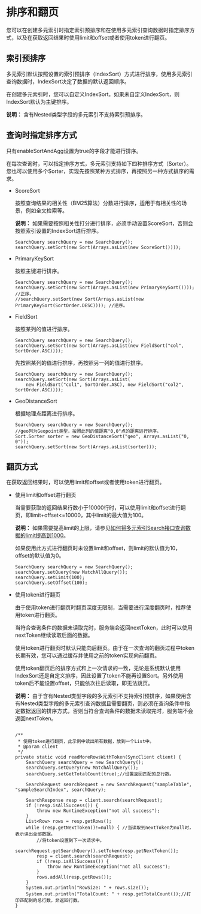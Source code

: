 # 排序和翻页

您可以在创建多元索引时指定索引预排序和在使用多元索引查询数据时指定排序方式，以及在获取返回结果时使用limit和offset或者使用token进行翻页。

## 索引预排序

多元索引默认按照设置的索引预排序（IndexSort）方式进行排序，使用多元索引查询数据时，IndexSort决定了数据的默认返回顺序。

在创建多元索引时，您可以自定义IndexSort，如果未自定义IndexSort，则IndexSort默认为主键排序。

**说明：** 含有Nested类型字段的多元索引不支持索引预排序。

## 查询时指定排序方式

只有enableSortAndAgg设置为true的字段才能进行排序。

在每次查询时，可以指定排序方式，多元索引支持如下四种排序方式（Sorter）。您也可以使用多个Sorter，实现先按照某种方式排序，再按照另一种方式排序的需求。

-   ScoreSort

    按照查询结果的相关性（BM25算法）分数进行排序，适用于有相关性的场景，例如全文检索等。

    **说明：** 如果需要按照相关性打分进行排序，必须手动设置ScoreSort，否则会按照索引设置的IndexSort进行排序。

    ```
    SearchQuery searchQuery = new SearchQuery();
    searchQuery.setSort(new Sort(Arrays.asList(new ScoreSort())));
    ```

-   PrimaryKeySort

    按照主键进行排序。

    ```
    SearchQuery searchQuery = new SearchQuery();
    searchQuery.setSort(new Sort(Arrays.asList(new PrimaryKeySort()))); //正序。
    //searchQuery.setSort(new Sort(Arrays.asList(new PrimaryKeySort(SortOrder.DESC)))); //逆序。
    ```

-   FieldSort

    按照某列的值进行排序。

    ```
    SearchQuery searchQuery = new SearchQuery();
    searchQuery.setSort(new Sort(Arrays.asList(new FieldSort("col", SortOrder.ASC))));
    ```

    先按照某列的值进行排序，再按照另一列的值进行排序。

    ```
    SearchQuery searchQuery = new SearchQuery();
    searchQuery.setSort(new Sort(Arrays.asList(
        new FieldSort("col1", SortOrder.ASC), new FieldSort("col2", SortOrder.ASC))));
    ```

-   GeoDistanceSort

    根据地理点距离进行排序。

    ```
    SearchQuery searchQuery = new SearchQuery();
    //geo列为Geopoint类型，按照此列的值距离"0,0"点的距离进行排序。
    Sort.Sorter sorter = new GeoDistanceSort("geo", Arrays.asList("0, 0"));
    searchQuery.setSort(new Sort(Arrays.asList(sorter)));
    ```


## 翻页方式

在获取返回结果时，可以使用limit和offset或者使用token进行翻页。

-   使用limit和offset进行翻页

    当需要获取的返回结果行数小于10000行时，可以使用limit和offset进行翻页，即limit+offset<=10000，其中limit的最大值为100。

    **说明：** 如果需要提高limit的上限，请参见[如何将多元索引Search接口查询数据的limit提高到1000](/intl.zh-CN/常见问题/一般性问题/如何将多元索引Search接口查询数据的limit提高到1000.md)。

    如果使用此方式进行翻页时未设置limit和offset，则limit的默认值为10，offset的默认值为0。

    ```
    SearchQuery searchQuery = new SearchQuery();
    searchQuery.setQuery(new MatchAllQuery());
    searchQuery.setLimit(100);
    searchQuery.setOffset(100);
    ```

-   使用token进行翻页

    由于使用token进行翻页时翻页深度无限制，当需要进行深度翻页时，推荐使用token进行翻页。

    当符合查询条件的数据未读取完时，服务端会返回nextToken，此时可以使用nextToken继续读取后面的数据。

    使用token进行翻页时默认只能向后翻页。由于在一次查询的翻页过程中token长期有效，您可以通过缓存并使用之前的token实现向前翻页。

    使用token翻页后的排序方式和上一次请求的一致，无论是系统默认使用IndexSort还是自定义排序，因此设置了token不能再设置Sort。另外使用token后不能设置offset，只能依次往后读取，即无法跳页。

    **说明：** 由于含有Nested类型字段的多元索引不支持索引预排序，如果使用含有Nested类型字段的多元索引查询数据且需要翻页，则必须在查询条件中指定数据返回的排序方式，否则当符合查询条件的数据未读取完时，服务端不会返回nextToken。

    ```
    
    /**
     * 使用token进行翻页，此示例中读出所有数据，放到一个List中。
     * @param client
     */
    private static void readMoreRowsWithToken(SyncClient client) {
        SearchQuery searchQuery = new SearchQuery();
        searchQuery.setQuery(new MatchAllQuery());
        searchQuery.setGetTotalCount(true);//设置返回匹配的总行数。
    
        SearchRequest searchRequest = new SearchRequest("sampleTable", "sampleSearchIndex", searchQuery);
    
        SearchResponse resp = client.search(searchRequest);
        if (!resp.isAllSuccess()) {
            throw new RuntimeException("not all success");
        }
        List<Row> rows = resp.getRows();
        while (resp.getNextToken()!=null) { //当读取到nextToken为null时，表示读出全部数据。
            //将token设置到下一次请求中。
            searchRequest.getSearchQuery().setToken(resp.getNextToken()); 
            resp = client.search(searchRequest);
            if (!resp.isAllSuccess()) {
                throw new RuntimeException("not all success");
            }
            rows.addAll(resp.getRows());
        }
        System.out.println("RowSize: " + rows.size());
        System.out.println("TotalCount: " + resp.getTotalCount());//打印匹配到的总行数，非返回行数。
    }
    ```


